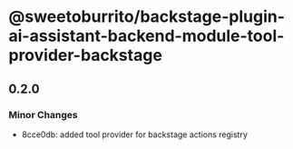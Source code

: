 # @sweetoburrito/backstage-plugin-ai-assistant-backend-module-tool-provider-backstage

## 0.2.0

### Minor Changes

- 8cce0db: added tool provider for backstage actions registry
